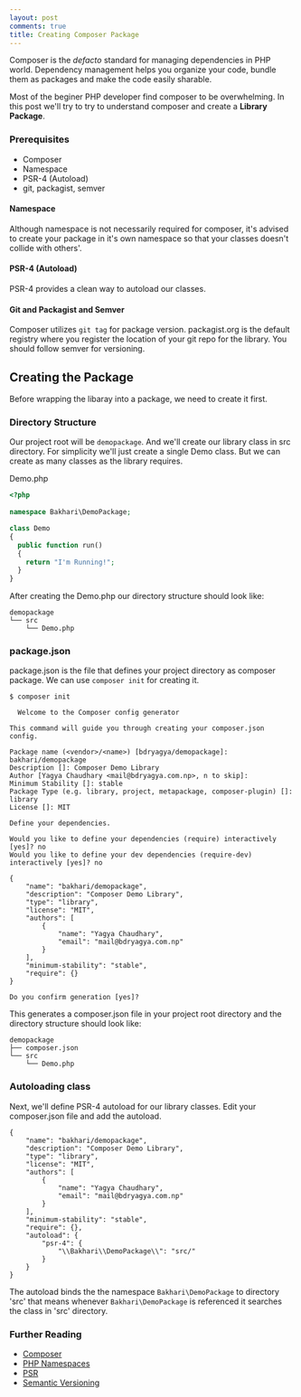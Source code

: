 ```yaml
---
layout: post 
comments: true
title: Creating Composer Package
---
```


Composer is the *defacto* standard for managing dependencies in PHP world. Dependency management helps you organize your code, bundle them as packages and make the code easily sharable.

Most of the beginer PHP developer find composer to be overwhelming. In this post we'll try to try to understand composer and create a **Library Package**.

### Prerequisites

* Composer
* Namespace
* PSR-4 (Autoload)
* git, packagist, semver


#### Namespace

Although namespace is not necessarily required for composer, it's advised to create your package in it's own namespace so that your classes doesn't collide with others'.

#### PSR-4 (Autoload)

PSR-4 provides a clean way to autoload our classes.

#### Git and Packagist and Semver

Composer utilizes `git tag` for package version. packagist.org is the default registry where you register the location of your git repo for the library. You should follow semver for versioning.



##  Creating the Package

Before wrapping the libaray into a package, we need to create it first.

### Directory Structure

Our project root will be `demopackage`.  And we'll create our library class in src directory. For simplicity we'll just create a single Demo class. But we can create as many classes as the library requires.

Demo.php

```php
<?php
  
namespace Bakhari\DemoPackage;

class Demo
{
  public function run()
  {
    return "I'm Running!";
  }
}
```

After creating the Demo.php our directory structure should look like:

```
demopackage
└── src
    └── Demo.php
```



### package.json

package.json is the file that defines your project directory as composer package. We can use `composer init` for creating it.

```
$ composer init

  Welcome to the Composer config generator

This command will guide you through creating your composer.json config.

Package name (<vendor>/<name>) [bdryagya/demopackage]: bakhari/demopackage
Description []: Composer Demo Library
Author [Yagya Chaudhary <mail@bdryagya.com.np>, n to skip]:
Minimum Stability []: stable
Package Type (e.g. library, project, metapackage, composer-plugin) []: library
License []: MIT

Define your dependencies.

Would you like to define your dependencies (require) interactively [yes]? no
Would you like to define your dev dependencies (require-dev) interactively [yes]? no

{
    "name": "bakhari/demopackage",
    "description": "Composer Demo Library",
    "type": "library",
    "license": "MIT",
    "authors": [
        {
            "name": "Yagya Chaudhary",
            "email": "mail@bdryagya.com.np"
        }
    ],
    "minimum-stability": "stable",
    "require": {}
}

Do you confirm generation [yes]?
```

This generates a composer.json file in your project root directory and the directory structure should look like:

```
demopackage
├── composer.json
└── src
    └── Demo.php
```



### Autoloading class

Next, we'll define PSR-4 autoload for our library classes. Edit your composer.json file and add the autoload.

```
{
    "name": "bakhari/demopackage",
    "description": "Composer Demo Library",
    "type": "library",
    "license": "MIT",
    "authors": [
        {
            "name": "Yagya Chaudhary",
            "email": "mail@bdryagya.com.np"
        }
    ],
    "minimum-stability": "stable",
    "require": {},
    "autoload": {
        "psr-4": {
            "\\Bakhari\\DemoPackage\\": "src/"
        }
    }
}
```

The autoload binds the the namespace `Bakhari\DemoPackage` to directory 'src' that means whenever `Bakhari\DemoPackage` is referenced it searches the class in 'src' directory.



### Further Reading

* [Composer](https://getcomposer.org)
* [PHP Namespaces](http://php.net/manual/en/language.namespaces.php)
* [PSR](http://www.php-fig.org/psr/)
* [Semantic Versioning](http://semver.org/#semantic-versioning-200)

